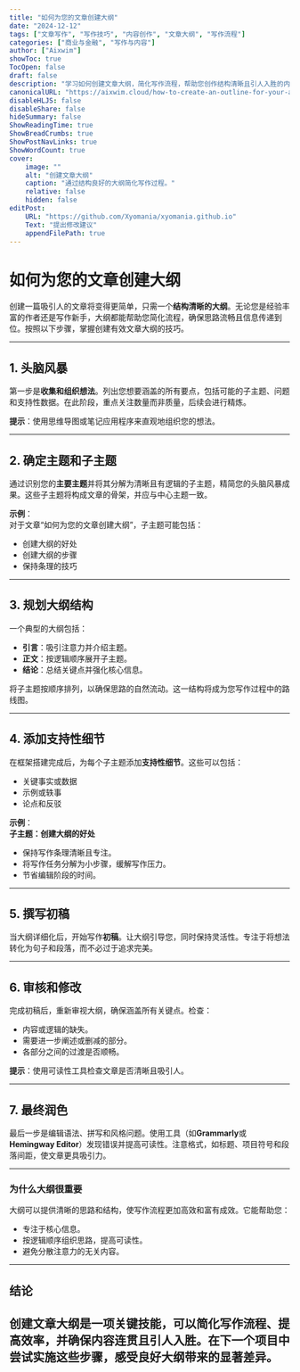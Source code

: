 ```yaml
---
title: "如何为您的文章创建大纲"
date: "2024-12-12"
tags: ["文章写作", "写作技巧", "内容创作", "文章大纲", "写作流程"]
categories: ["商业与金融", "写作与内容"]
author: ["Aixwim"]
showToc: true
TocOpen: false
draft: false
description: "学习如何创建文章大纲，简化写作流程，帮助您创作结构清晰且引人入胜的内容。"
canonicalURL: "https://aixwim.cloud/how-to-create-an-outline-for-your-articles"
disableHLJS: false
disableShare: false
hideSummary: false
ShowReadingTime: true
ShowBreadCrumbs: true
ShowPostNavLinks: true
ShowWordCount: true
cover:
    image: ""
    alt: "创建文章大纲"
    caption: "通过结构良好的大纲简化写作过程。"
    relative: false
    hidden: false
editPost:
    URL: "https://github.com/Xyomania/xyomania.github.io"
    Text: "提出修改建议"
    appendFilePath: true
---
```


# 如何为您的文章创建大纲  

创建一篇吸引人的文章将变得更简单，只需一个**结构清晰的大纲**。无论您是经验丰富的作者还是写作新手，大纲都能帮助您简化流程，确保思路流畅且信息传递到位。按照以下步骤，掌握创建有效文章大纲的技巧。  

---

## 1. 头脑风暴  

第一步是**收集和组织想法**。列出您想要涵盖的所有要点，包括可能的子主题、问题和支持性数据。在此阶段，重点关注数量而非质量，后续会进行精炼。  

**提示**：使用思维导图或笔记应用程序来直观地组织您的想法。  

---

## 2. 确定主题和子主题  

通过识别您的**主要主题**并将其分解为清晰且有逻辑的子主题，精简您的头脑风暴成果。这些子主题将构成文章的骨架，并应与中心主题一致。  

**示例**：  
对于文章“如何为您的文章创建大纲”，子主题可能包括：  
- 创建大纲的好处  
- 创建大纲的步骤  
- 保持条理的技巧  

---

## 3. 规划大纲结构  

一个典型的大纲包括：  

- **引言**：吸引注意力并介绍主题。  
- **正文**：按逻辑顺序展开子主题。  
- **结论**：总结关键点并强化核心信息。  

将子主题按顺序排列，以确保思路的自然流动。这一结构将成为您写作过程中的路线图。  

---

## 4. 添加支持性细节  

在框架搭建完成后，为每个子主题添加**支持性细节**。这些可以包括：  
- 关键事实或数据  
- 示例或轶事  
- 论点和反驳  

**示例**：  
**子主题：创建大纲的好处**  
- 保持写作条理清晰且专注。  
- 将写作任务分解为小步骤，缓解写作压力。  
- 节省编辑阶段的时间。  

---

## 5. 撰写初稿  

当大纲详细化后，开始写作**初稿**。让大纲引导您，同时保持灵活性。专注于将想法转化为句子和段落，而不必过于追求完美。  

---

## 6. 审核和修改  

完成初稿后，重新审视大纲，确保涵盖所有关键点。检查：  
- 内容或逻辑的缺失。  
- 需要进一步阐述或删减的部分。  
- 各部分之间的过渡是否顺畅。  

**提示**：使用可读性工具检查文章是否清晰且吸引人。  

---

## 7. 最终润色  

最后一步是编辑语法、拼写和风格问题。使用工具（如**Grammarly**或**Hemingway Editor**）发现错误并提高可读性。注意格式，如标题、项目符号和段落间距，使文章更具吸引力。  

---

### 为什么大纲很重要  

大纲可以提供清晰的思路和结构，使写作流程更加高效和富有成效。它能帮助您：  
- 专注于核心信息。  
- 按逻辑顺序组织思路，提高可读性。  
- 避免分散注意力的无关内容。  

---

## 结论  

创建文章大纲是一项关键技能，可以简化写作流程、提高效率，并确保内容连贯且引人入胜。在下一个项目中尝试实施这些步骤，感受良好大纲带来的显著差异。  
---

